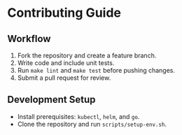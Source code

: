 # Contributing Guide

## Workflow
1. Fork the repository and create a feature branch.
2. Write code and include unit tests.
3. Run `make lint` and `make test` before pushing changes.
4. Submit a pull request for review.

## Development Setup
- Install prerequisites: `kubectl`, `helm`, and `go`.
- Clone the repository and run `scripts/setup-env.sh`.
